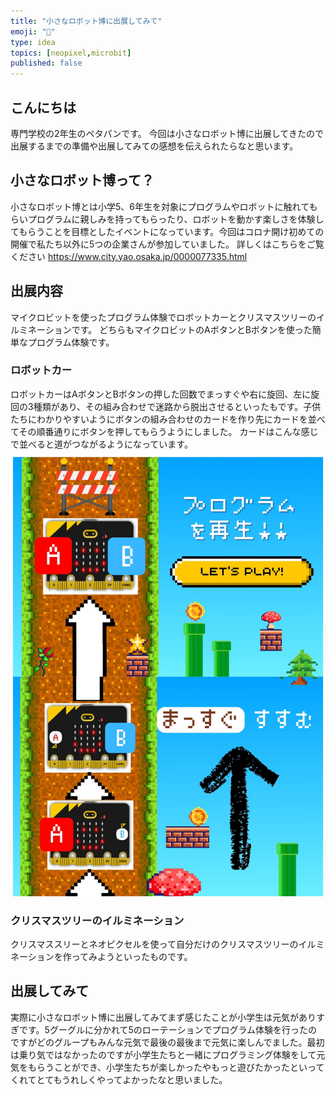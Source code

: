 ```yaml
---
title: "小さなロボット博に出展してみて"
emoji: "🚙"
type: idea
topics: [neopixel,microbit]
published: false
---
```

## こんにちは
専門学校の2年生のペタパンです。
今回は小さなロボット博に出展してきたので出展するまでの準備や出展してみての感想を伝えられたらなと思います。

## 小さなロボット博って？
小さなロボット博とは小学5、6年生を対象にプログラムやロボットに触れてもらいプログラムに親しみを持ってもらったり、ロボットを動かす楽しさを体験してもらうことを目標としたイベントになっています。今回はコロナ開け初めての開催で私たち以外に5つの企業さんが参加していました。
詳しくはこちらをご覧ください
https://www.city.yao.osaka.jp/0000077335.html
## 出展内容
マイクロビットを使ったプログラム体験でロボットカーとクリスマスツリーのイルミネーションです。
どちらもマイクロビットのAボタンとBボタンを使った簡単なプログラム体験です。
### ロボットカー
ロボットカーはAボタンとBボタンの押した回数でまっすぐや右に旋回、左に旋回の3種類があり、その組み合わせで迷路から脱出させるといったもです。子供たちにわかりやすいようにボタンの組み合わせのカードを作り先にカードを並べてその順番通りにボタンを押してもらうようにしました。
カードはこんな感じで並べると道がつながるようになっています。
![](images\名称未設定のデザイン.jpg)
### クリスマスツリーのイルミネーション
クリスマススリーとネオピクセルを使って自分だけのクリスマスツリーのイルミネーションを作ってみようといったものです。
## 出展してみて
実際に小さなロボット博に出展してみてまず感じたことが小学生は元気がありすぎです。5グーグルに分かれて5のローテーションでプログラム体験を行ったのですがどのグループもみんな元気で最後の最後まで元気に楽しんでました。最初は乗り気ではなかったのですが小学生たちと一緒にプログラミング体験をして元気をもらうことができ、小学生たちが楽しかったやもっと遊びたかったといってくれてとてもうれしくやってよかったなと思いました。


